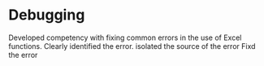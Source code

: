 # Debugging
Developed competency with fixing common errors in
the use of Excel functions.
Clearly identified the error.
isolated the source of the error
Fixd the error
